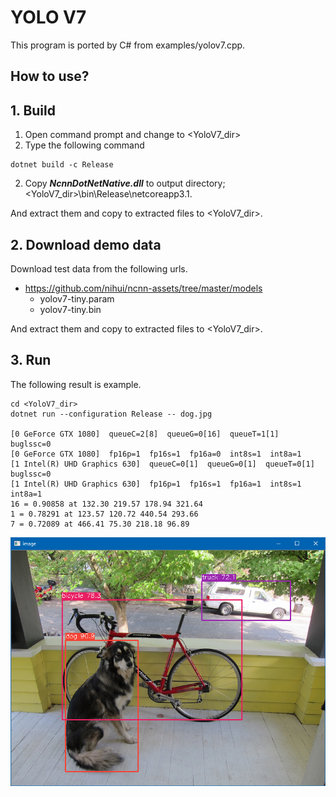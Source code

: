 ﻿# YOLO V7
  
This program is ported by C# from examples/yolov7.cpp. 
 
## How to use? 
 
## 1. Build 
 
1. Open command prompt and change to &lt;YoloV7_dir&gt; 
1. Type the following command 
```` 
dotnet build -c Release 
```` 
2. Copy ***NcnnDotNetNative.dll*** to output directory; &lt;YoloV7_dir&gt;\bin\Release\netcoreapp3.1. 
 
And extract them and copy to extracted files to &lt;YoloV7_dir&gt;. 

## 2. Download demo data

Download test data from the following urls.

- https://github.com/nihui/ncnn-assets/tree/master/models
  - yolov7-tiny.param
  - yolov7-tiny.bin

And extract them and copy to extracted files to &lt;YoloV7_dir&gt;.
 
## 3. Run 
 
The following result is example. 
 
```` 
cd <YoloV7_dir> 
dotnet run --configuration Release -- dog.jpg

[0 GeForce GTX 1080]  queueC=2[8]  queueG=0[16]  queueT=1[1]  buglssc=0
[0 GeForce GTX 1080]  fp16p=1  fp16s=1  fp16a=0  int8s=1  int8a=1
[1 Intel(R) UHD Graphics 630]  queueC=0[1]  queueG=0[1]  queueT=0[1]  buglssc=0
[1 Intel(R) UHD Graphics 630]  fp16p=1  fp16s=1  fp16a=1  int8s=1  int8a=1
16 = 0.90858 at 132.30 219.57 178.94 321.64
1 = 0.78291 at 123.57 120.72 440.54 293.66
7 = 0.72089 at 466.41 75.30 218.18 96.89
````

![YOLOv7](images/image.png "YOLOv7")